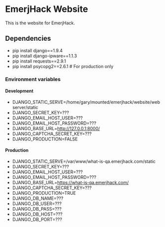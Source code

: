 # EmerjHack Website
This is the website for EmerjHack.

## Dependencies

* pip install django==1.9.4
* pip install django-ipware==1.1.3
* pip install requests==2.9.1
* pip install psycopg2==2.6.1 # For production only

### Environment variables

#### Development

* DJANGO_STATIC_SERVE=/home/gary/mounted/emerjhack/website/webserver/static
* DJANGO_SECRET_KEY=???
* DJANGO_EMAIL_HOST_USER=???
* DJANGO_EMAIL_HOST_PASSWORD=???
* DJANGO_BASE_URL=http://127.0.0.1:8000/
* DJANGO_CAPTCHA_SECRET_KEY=???
* DJANGO_PRODUCTION=FALSE

#### Production

* DJANGO_STATIC_SERVE=/var/www/what-is-qa.emerjhack.com/static
* DJANGO_SECRET_KEY=???
* DJANGO_EMAIL_HOST_USER=???
* DJANGO_EMAIL_HOST_PASSWORD=???
* DJANGO_BASE_URL=https://what-is-qa.emerjhack.com/
* DJANGO_CAPTCHA_SECRET_KEY=???
* DJANGO_PRODUCTION=TRUE
* DJANGO_DB_NAME=???
* DJANGO_DB_USER=???
* DJANGO_DB_PASS=???
* DJANGO_DB_HOST=???
* DJANGO_DB_PORT=???
